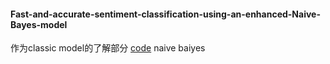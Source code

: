 #### Fast-and-accurate-sentiment-classification-using-an-enhanced-Naive-Bayes-model
  作为classic model的了解部分 [code](https://github.com/vivekn/sentiment)
  naive baiyes
